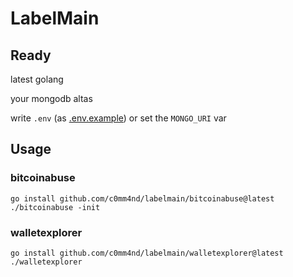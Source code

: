 # LabelMain

## Ready

latest golang

your mongodb altas

write `.env` (as [.env.example](./.env.example)) or set the `MONGO_URI` var

## Usage

### bitcoinabuse

```
go install github.com/c0mm4nd/labelmain/bitcoinabuse@latest
./bitcoinabuse -init 
```

### walletexplorer

```
go install github.com/c0mm4nd/labelmain/walletexplorer@latest
./walletexplorer
```
